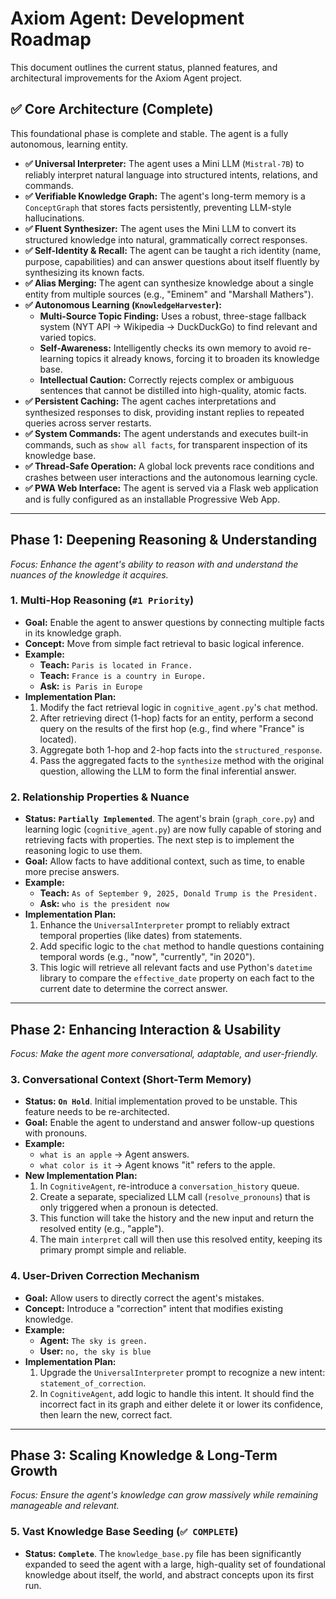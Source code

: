 # Axiom Agent: Development Roadmap

This document outlines the current status, planned features, and architectural improvements for the Axiom Agent project.

## ✅ Core Architecture (Complete)

This foundational phase is complete and stable. The agent is a fully autonomous, learning entity.

- **✅ Universal Interpreter:** The agent uses a Mini LLM (`Mistral-7B`) to reliably interpret natural language into structured intents, relations, and commands.
- **✅ Verifiable Knowledge Graph:** The agent's long-term memory is a `ConceptGraph` that stores facts persistently, preventing LLM-style hallucinations.
- **✅ Fluent Synthesizer:** The agent uses the Mini LLM to convert its structured knowledge into natural, grammatically correct responses.
- **✅ Self-Identity & Recall:** The agent can be taught a rich identity (name, purpose, capabilities) and can answer questions about itself fluently by synthesizing its known facts.
- **✅ Alias Merging:** The agent can synthesize knowledge about a single entity from multiple sources (e.g., "Eminem" and "Marshall Mathers").
- **✅ Autonomous Learning (`KnowledgeHarvester`):**
    - **Multi-Source Topic Finding:** Uses a robust, three-stage fallback system (NYT API -> Wikipedia -> DuckDuckGo) to find relevant and varied topics.
    - **Self-Awareness:** Intelligently checks its own memory to avoid re-learning topics it already knows, forcing it to broaden its knowledge base.
    - **Intellectual Caution:** Correctly rejects complex or ambiguous sentences that cannot be distilled into high-quality, atomic facts.
- **✅ Persistent Caching:** The agent caches interpretations and synthesized responses to disk, providing instant replies to repeated queries across server restarts.
- **✅ System Commands:** The agent understands and executes built-in commands, such as `show all facts`, for transparent inspection of its knowledge base.
- **✅ Thread-Safe Operation:** A global lock prevents race conditions and crashes between user interactions and the autonomous learning cycle.
- **✅ PWA Web Interface:** The agent is served via a Flask web application and is fully configured as an installable Progressive Web App.

---

## Phase 1: Deepening Reasoning & Understanding

*Focus: Enhance the agent's ability to reason with and understand the nuances of the knowledge it acquires.*

### 1. Multi-Hop Reasoning (`#1 Priority`)
- **Goal:** Enable the agent to answer questions by connecting multiple facts in its knowledge graph.
- **Concept:** Move from simple fact retrieval to basic logical inference.
- **Example:**
  - **Teach:** `Paris is located in France.`
  - **Teach:** `France is a country in Europe.`
  - **Ask:** `is Paris in Europe`
- **Implementation Plan:**
  1.  Modify the fact retrieval logic in `cognitive_agent.py`'s `chat` method.
  2.  After retrieving direct (1-hop) facts for an entity, perform a second query on the results of the first hop (e.g., find where "France" is located).
  3.  Aggregate both 1-hop and 2-hop facts into the `structured_response`.
  4.  Pass the aggregated facts to the `synthesize` method with the original question, allowing the LLM to form the final inferential answer.

### 2. Relationship Properties & Nuance
- **Status:** **`Partially Implemented`**. The agent's brain (`graph_core.py`) and learning logic (`cognitive_agent.py`) are now fully capable of storing and retrieving facts with properties. The next step is to implement the reasoning logic to use them.
- **Goal:** Allow facts to have additional context, such as time, to enable more precise answers.
- **Example:**
  - **Teach:** `As of September 9, 2025, Donald Trump is the President.`
  - **Ask:** `who is the president now`
- **Implementation Plan:**
  1.  Enhance the `UniversalInterpreter` prompt to reliably extract temporal properties (like dates) from statements.
  2.  Add specific logic to the `chat` method to handle questions containing temporal words (e.g., "now", "currently", "in 2020").
  3.  This logic will retrieve all relevant facts and use Python's `datetime` library to compare the `effective_date` property on each fact to the current date to determine the correct answer.

---

## Phase 2: Enhancing Interaction & Usability

*Focus: Make the agent more conversational, adaptable, and user-friendly.*

### 3. Conversational Context (Short-Term Memory)
- **Status:** **`On Hold`**. Initial implementation proved to be unstable. This feature needs to be re-architected.
- **Goal:** Enable the agent to understand and answer follow-up questions with pronouns.
- **Example:**
  - `what is an apple` -> Agent answers.
  - `what color is it` -> Agent knows "it" refers to the apple.
- **New Implementation Plan:**
  1.  In `CognitiveAgent`, re-introduce a `conversation_history` queue.
  2.  Create a separate, specialized LLM call (`resolve_pronouns`) that is only triggered when a pronoun is detected.
  3.  This function will take the history and the new input and return the resolved entity (e.g., "apple").
  4.  The main `interpret` call will then use this resolved entity, keeping its primary prompt simple and reliable.

### 4. User-Driven Correction Mechanism
- **Goal:** Allow users to directly correct the agent's mistakes.
- **Concept:** Introduce a "correction" intent that modifies existing knowledge.
- **Example:**
  - **Agent:** `The sky is green.`
  - **User:** `no, the sky is blue`
- **Implementation Plan:**
  1.  Upgrade the `UniversalInterpreter` prompt to recognize a new intent: `statement_of_correction`.
  2.  In `CognitiveAgent`, add logic to handle this intent. It should find the incorrect fact in its graph and either delete it or lower its confidence, then learn the new, correct fact.

---

## Phase 3: Scaling Knowledge & Long-Term Growth

*Focus: Ensure the agent's knowledge can grow massively while remaining manageable and relevant.*

### 5. Vast Knowledge Base Seeding (`✅ COMPLETE`)
- **Status:** **`Complete`**. The `knowledge_base.py` file has been significantly expanded to seed the agent with a large, high-quality set of foundational knowledge about itself, the world, and abstract concepts upon its first run.